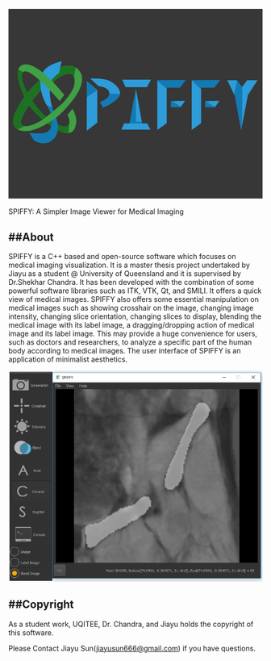 ﻿![SPIFFY Logo](resources/spiffy_splash.png)

SPIFFY: A Simpler Image Viewer for Medical Imaging

##About
-----
SPIFFY is a C++ based and open-source software which focuses on medical imaging visualization. 
It is a master thesis project undertaked by Jiayu as a student @ University of Queensland and it is supervised by Dr.Shekhar Chandra. 
It has been developed with the combination of some powerful software libraries such as ITK, VTK, Qt, and SMILI. 
It offers a quick view of medical images. SPIFFY also offers some essential manipulation on medical 
images such as showing crosshair on the image, changing image intensity, changing slice orientation, 
changing slices to display, blending the medical image with its label image, a dragging/dropping action of medical 
image and its label image. This may provide a huge convenience for users, such as doctors and researchers, to analyze a 
specific part of the human body according to medical images. 
The user interface of SPIFFY is an application of minimalist aesthetics. 

![SPIFFY UI](resources/spiffy_ui.png)

##Copyright
---------

As a student work, UQITEE, Dr. Chandra, and Jiayu holds the copyright of this software. 

Please Contact Jiayu Sun(jiayusun666@gmail.com) if you have questions.